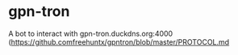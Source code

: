 # gpn-tron
A bot to interact with gpn-tron.duckdns.org:4000 (https://github.comfreehuntx/gpntron/blob/master/PROTOCOL.md
